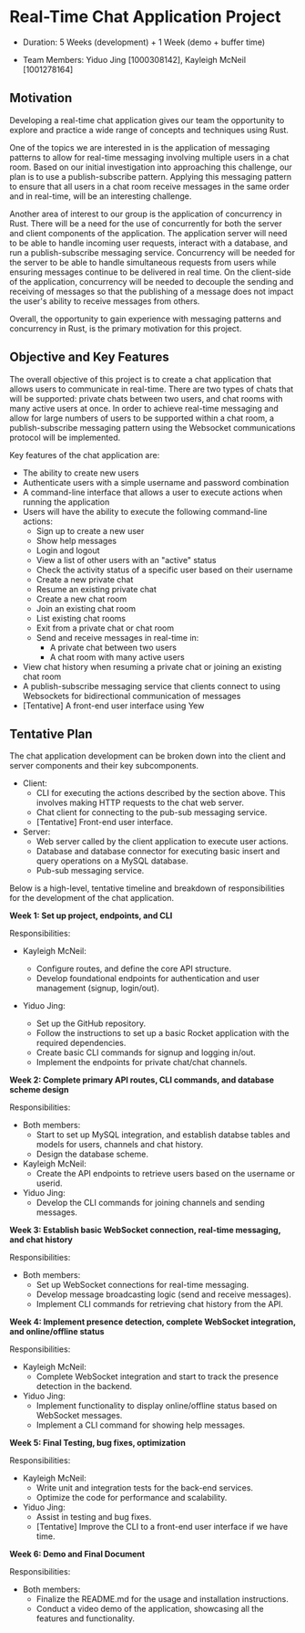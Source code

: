 
# Real-Time Chat Application Project
- Duration: 5 Weeks (development) + 1 Week (demo + buffer time)

- Team Members: Yiduo Jing [1000308142], Kayleigh McNeil [1001278164]

## Motivation

Developing a real-time chat application gives our team the opportunity to explore and practice a wide range of concepts and techniques using Rust.

One of the topics we are interested in is the application of messaging patterns to allow for real-time messaging involving multiple users in a chat room. Based on our initial investigation into approaching this challenge, our plan is to use a publish-subscribe pattern. Applying this messaging pattern to ensure that all users in a chat room receive messages in the same order and in real-time, will be an interesting challenge.

Another area of interest to our group is the application of concurrency in Rust. There will be a need for the use of concurrently for both the server and client components of the application. The application server will need to be able to handle incoming user requests, interact with a database, and run a publish-subscribe messaging service. Concurrency will be needed for the server to be able to handle simultaneous requests from users while ensuring messages continue to be delivered in real time. On the client-side of the application, concurrency will be needed to decouple the sending and receiving of messages so that the publishing of a message does not impact the user's ability to receive messages from others.

Overall, the opportunity to gain experience with messaging patterns and concurrency in Rust, is the primary motivation for this project.


## Objective and Key Features

The overall objective of this project is to create a chat application that allows users to communicate in real-time. There are two types of chats that will be supported: private chats between two users, and chat rooms with many active users at once. In order to achieve real-time messaging and allow for large numbers of users to be supported within a chat room, a publish-subscribe messaging pattern using the Websocket communications protocol will be implemented.


Key features of the chat application are:

- The ability to create new users
- Authenticate users with a simple username and password combination
- A command-line interface that allows a user to execute actions when running the application
- Users will have the ability to execute the following command-line actions:
  - Sign up to create a new user
  - Show help messages
  - Login and logout
  - View a list of other users with an "active" status
  - Check the activity status of a specific user based on their username
  - Create a new private chat
  - Resume an existing private chat
  - Create a new chat room
  - Join an existing chat room
  - List existing chat rooms
  - Exit from a private chat or chat room
  - Send and receive messages in real-time in:
    - A private chat between two users
    - A chat room with many active users
- View chat history when resuming a private chat or joining an existing chat room
- A publish-subscribe messaging service that clients connect to using Websockets for bidirectional communication of messages
- [Tentative] A front-end user interface using Yew


## Tentative Plan

The chat application development can be broken down into the client and server components and their key subcomponents.

- Client:
  - CLI for executing the actions described by the section above. This involves making HTTP requests to the chat web server.
  - Chat client for connecting to the pub-sub messaging service.
  - [Tentative] Front-end user interface.
- Server:
  - Web server called by the client application to execute user actions.
  - Database and database connector for executing basic insert and query operations on a MySQL database.
  - Pub-sub messaging service.

Below is a high-level, tentative timeline and breakdown of responsibilities for the development of the chat application.

**Week 1: Set up project, endpoints, and CLI**

Responsibilities:

- Kayleigh McNeil:
  - Configure routes, and define the core API structure.
  - Develop foundational endpoints for authentication and user management (signup, login/out).

- Yiduo Jing:
  - Set up the GitHub repository.
  - Follow the instructions to set up a basic Rocket application with the required dependencies.
  - Create basic CLI commands for signup and logging in/out.
  - Implement the endpoints for private chat/chat channels.

**Week 2: Complete primary API routes, CLI commands, and database scheme design**

Responsibilities:

- Both members:
  - Start to set up MySQL integration, and establish databse tables and models for users, channels and chat history.
  - Design the database scheme.
- Kayleigh McNeil:
  - Create the API endpoints to retrieve users based on the username or userid.
- Yiduo Jing:
  - Develop the CLI commands for joining channels and sending messages.

**Week 3: Establish basic WebSocket connection, real-time messaging, and chat history**

Responsibilities:

- Both members:
  - Set up WebSocket connections for real-time messaging.
  - Develop message broadcasting logic (send and receive messages).
  - Implement CLI commands for retrieving chat history from the API.

**Week 4: Implement presence detection, complete WebSocket integration, and online/offline status**

Responsibilities:

- Kayleigh McNeil:
  - Complete WebSocket integration and start to track the presence detection in the backend.
- Yiduo Jing:
  - Implement functionality to display online/offline status based on WebSocket messages.
  - Implement a CLI command for showing help messages.

**Week 5: Final Testing, bug fixes, optimization**

Responsibilities:

- Kayleigh McNeil:
  - Write unit and integration tests for the back-end services.
  - Optimize the code for performance and scalability.
- Yiduo Jing:
  - Assist in testing and bug fixes.
  - [Tentative] Improve the CLI to a front-end user interface if we have time.

**Week 6: Demo and Final Document**

Responsibilities:

- Both members:
  - Finalize the README.md for the usage and installation instructions.
  - Conduct a video demo of the application, showcasing all the features and functionality.